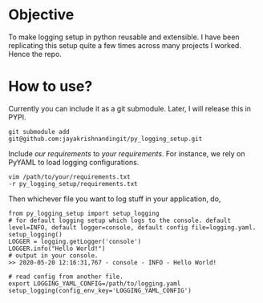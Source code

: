 # Objective

To make logging setup in python reusable and extensible. I have been replicating this setup quite a few times across many projects I worked. Hence the repo.

# How to use?

Currently you can include it as a git submodule. Later, I will release this in PYPI.
```
git submodule add git@github.com:jayakrishnandingit/py_logging_setup.git
```

Include *our requirements* to *your requirements*. For instance, we rely on PyYAML to load logging configurations.

```
vim /path/to/your/requirements.txt
-r py_logging_setup/requirements.txt
```

Then whichever file you want to log stuff in your application, do,
```
from py_logging_setup import setup_logging
# for default logging setup which logs to the console. default level=INFO, default logger=console, default config file=logging.yaml.
setup_logging()
LOGGER = logging.getLogger('console')
LOGGER.info("Hello World!")
# output in your console.
>> 2020-05-20 12:16:31,767 - console - INFO - Hello World!

# read config from another file.
export LOGGING_YAML_CONFIG=/path/to/logging.yaml
setup_logging(config_env_key='LOGGING_YAML_CONFIG')
```
